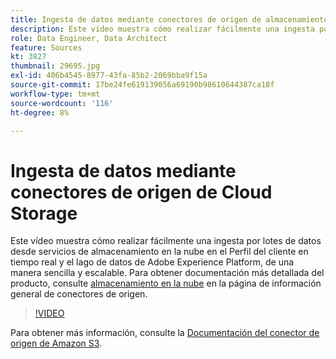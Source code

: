 ```yaml
---
title: Ingesta de datos mediante conectores de origen de almacenamiento en la nube
description: Este vídeo muestra cómo realizar fácilmente una ingesta por lotes de datos desde servicios de almacenamiento en la nube en el Perfil del cliente en tiempo real y el lago de datos de Adobe Experience Platform, de una manera sencilla y escalable.
role: Data Engineer, Data Architect
feature: Sources
kt: 3827
thumbnail: 29695.jpg
exl-id: 406b4545-8977-43fa-85b2-2069bba9f15a
source-git-commit: 17be24fe619139056a69190b98610644387ca18f
workflow-type: tm+mt
source-wordcount: '116'
ht-degree: 8%

---
```


# Ingesta de datos mediante conectores de origen de Cloud Storage

Este vídeo muestra cómo realizar fácilmente una ingesta por lotes de datos desde servicios de almacenamiento en la nube en el Perfil del cliente en tiempo real y el lago de datos de Adobe Experience Platform, de una manera sencilla y escalable. Para obtener documentación más detallada del producto, consulte [almacenamiento en la nube](https://experienceleague.adobe.com/docs/experience-platform/sources/home.html?lang=en#cloud-storage) en la página de información general de conectores de origen.

>[!VIDEO](https://video.tv.adobe.com/v/29695?quality=12&learn=on)

Para obtener más información, consulte la [Documentación del conector de origen de Amazon S3](https://experienceleague.adobe.com/docs/experience-platform/sources/ui-tutorials/create/cloud-storage/s3.html?lang=es).
